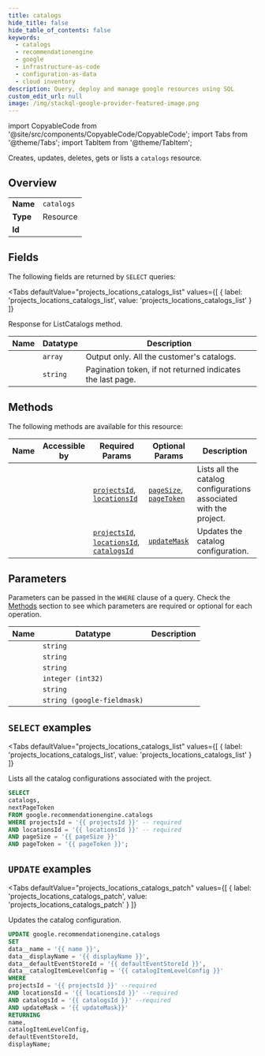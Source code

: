 ```yaml
--- 
title: catalogs
hide_title: false
hide_table_of_contents: false
keywords:
  - catalogs
  - recommendationengine
  - google
  - infrastructure-as-code
  - configuration-as-data
  - cloud inventory
description: Query, deploy and manage google resources using SQL
custom_edit_url: null
image: /img/stackql-google-provider-featured-image.png
---
```


import CopyableCode from '@site/src/components/CopyableCode/CopyableCode';
import Tabs from '@theme/Tabs';
import TabItem from '@theme/TabItem';

Creates, updates, deletes, gets or lists a <code>catalogs</code> resource.

## Overview
<table><tbody>
<tr><td><b>Name</b></td><td><code>catalogs</code></td></tr>
<tr><td><b>Type</b></td><td>Resource</td></tr>
<tr><td><b>Id</b></td><td><CopyableCode code="google.recommendationengine.catalogs" /></td></tr>
</tbody></table>

## Fields

The following fields are returned by `SELECT` queries:

<Tabs
    defaultValue="projects_locations_catalogs_list"
    values={[
        { label: 'projects_locations_catalogs_list', value: 'projects_locations_catalogs_list' }
    ]}
>
<TabItem value="projects_locations_catalogs_list">

Response for ListCatalogs method.

<table>
<thead>
    <tr>
    <th>Name</th>
    <th>Datatype</th>
    <th>Description</th>
    </tr>
</thead>
<tbody>
<tr>
    <td><CopyableCode code="catalogs" /></td>
    <td><code>array</code></td>
    <td>Output only. All the customer's catalogs.</td>
</tr>
<tr>
    <td><CopyableCode code="nextPageToken" /></td>
    <td><code>string</code></td>
    <td>Pagination token, if not returned indicates the last page.</td>
</tr>
</tbody>
</table>
</TabItem>
</Tabs>

## Methods

The following methods are available for this resource:

<table>
<thead>
    <tr>
    <th>Name</th>
    <th>Accessible by</th>
    <th>Required Params</th>
    <th>Optional Params</th>
    <th>Description</th>
    </tr>
</thead>
<tbody>
<tr>
    <td><a href="#projects_locations_catalogs_list"><CopyableCode code="projects_locations_catalogs_list" /></a></td>
    <td><CopyableCode code="select" /></td>
    <td><a href="#parameter-projectsId"><code>projectsId</code></a>, <a href="#parameter-locationsId"><code>locationsId</code></a></td>
    <td><a href="#parameter-pageSize"><code>pageSize</code></a>, <a href="#parameter-pageToken"><code>pageToken</code></a></td>
    <td>Lists all the catalog configurations associated with the project.</td>
</tr>
<tr>
    <td><a href="#projects_locations_catalogs_patch"><CopyableCode code="projects_locations_catalogs_patch" /></a></td>
    <td><CopyableCode code="update" /></td>
    <td><a href="#parameter-projectsId"><code>projectsId</code></a>, <a href="#parameter-locationsId"><code>locationsId</code></a>, <a href="#parameter-catalogsId"><code>catalogsId</code></a></td>
    <td><a href="#parameter-updateMask"><code>updateMask</code></a></td>
    <td>Updates the catalog configuration.</td>
</tr>
</tbody>
</table>

## Parameters

Parameters can be passed in the `WHERE` clause of a query. Check the [Methods](#methods) section to see which parameters are required or optional for each operation.

<table>
<thead>
    <tr>
    <th>Name</th>
    <th>Datatype</th>
    <th>Description</th>
    </tr>
</thead>
<tbody>
<tr id="parameter-catalogsId">
    <td><CopyableCode code="catalogsId" /></td>
    <td><code>string</code></td>
    <td></td>
</tr>
<tr id="parameter-locationsId">
    <td><CopyableCode code="locationsId" /></td>
    <td><code>string</code></td>
    <td></td>
</tr>
<tr id="parameter-projectsId">
    <td><CopyableCode code="projectsId" /></td>
    <td><code>string</code></td>
    <td></td>
</tr>
<tr id="parameter-pageSize">
    <td><CopyableCode code="pageSize" /></td>
    <td><code>integer (int32)</code></td>
    <td></td>
</tr>
<tr id="parameter-pageToken">
    <td><CopyableCode code="pageToken" /></td>
    <td><code>string</code></td>
    <td></td>
</tr>
<tr id="parameter-updateMask">
    <td><CopyableCode code="updateMask" /></td>
    <td><code>string (google-fieldmask)</code></td>
    <td></td>
</tr>
</tbody>
</table>

## `SELECT` examples

<Tabs
    defaultValue="projects_locations_catalogs_list"
    values={[
        { label: 'projects_locations_catalogs_list', value: 'projects_locations_catalogs_list' }
    ]}
>
<TabItem value="projects_locations_catalogs_list">

Lists all the catalog configurations associated with the project.

```sql
SELECT
catalogs,
nextPageToken
FROM google.recommendationengine.catalogs
WHERE projectsId = '{{ projectsId }}' -- required
AND locationsId = '{{ locationsId }}' -- required
AND pageSize = '{{ pageSize }}'
AND pageToken = '{{ pageToken }}';
```
</TabItem>
</Tabs>


## `UPDATE` examples

<Tabs
    defaultValue="projects_locations_catalogs_patch"
    values={[
        { label: 'projects_locations_catalogs_patch', value: 'projects_locations_catalogs_patch' }
    ]}
>
<TabItem value="projects_locations_catalogs_patch">

Updates the catalog configuration.

```sql
UPDATE google.recommendationengine.catalogs
SET 
data__name = '{{ name }}',
data__displayName = '{{ displayName }}',
data__defaultEventStoreId = '{{ defaultEventStoreId }}',
data__catalogItemLevelConfig = '{{ catalogItemLevelConfig }}'
WHERE 
projectsId = '{{ projectsId }}' --required
AND locationsId = '{{ locationsId }}' --required
AND catalogsId = '{{ catalogsId }}' --required
AND updateMask = '{{ updateMask}}'
RETURNING
name,
catalogItemLevelConfig,
defaultEventStoreId,
displayName;
```
</TabItem>
</Tabs>
